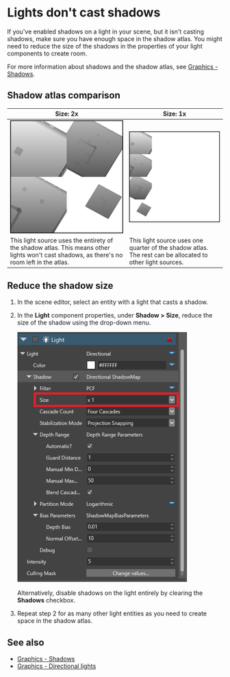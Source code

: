 # Lights don't cast shadows

If you've enabled shadows on a light in your scene, but it isn't casting shadows, make sure you have enough space in the shadow atlas. You might need to reduce the size of the shadows in the properties of your light components to create room.

For more information about shadows and the shadow atlas, see [Graphics - Shadows](../graphics/lights-and-shadows/shadows.md).

## Shadow atlas comparison

| Size: 2x     | Size: 1x
| ---------------------------------------------------------------- | -------------------------------------------------------------
| ![FPS scene shadow map](../graphics/lights-and-shadows/media/shadow-atlas-2x.png)               | ![FPS scene shadow map](../graphics/lights-and-shadows/media/shadow-atlas-1x.png)
| This light source uses the entirety of the shadow atlas. This means other lights won't cast shadows, as there's no room left in the atlas.| This light source uses one quarter of the shadow atlas. The rest can be allocated to other light sources.

## Reduce the shadow size

1. In the scene editor, select an entity with a light that casts a shadow.

2. In the **Light** component properties, under **Shadow > Size**, reduce the size of the shadow using the drop-down menu. 

    ![media/DirectionalLightProperties.png](../graphics/lights-and-shadows/media/DirectionalLightProperties-size.png)

    Alternatively, disable shadows on the light entirely by clearing the **Shadows** checkbox.

3. Repeat step 2 for as many other light entities as you need to create space in the shadow atlas.

## See also

* [Graphics - Shadows](../graphics/lights-and-shadows/shadows.md)
* [Graphics - Directional lights](../graphics/lights-and-shadows/directional-lights.md)